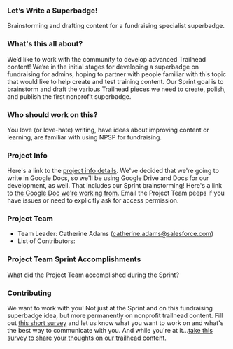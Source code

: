 ### Let’s Write a Superbadge!
Brainstorming and drafting content for a fundraising specialist superbadge. 

### What's this all about?
We’d like to work with the community to develop advanced Trailhead content! We’re in the initial stages for developing a superbadge on fundraising for admins, hoping to partner with people familiar with this topic that would like to help create and test training content. Our Sprint goal is to brainstorm and draft the various Trailhead pieces we need to create, polish, and publish the first nonprofit superbadge.

### Who should work on this? 
You love (or love-hate) writing, have ideas about improving content or learning, are familiar with using NPSP for fundraising. 

### Project Info
Here's a link to the [project info details](https://docs.google.com/document/d/1Jk49ZMCronDZ20KGF289I8GvF9tReeOwRRDTpu6kkaA/edit#). We've decided that we're going to write in Google Docs, so we'll be using Google Drive and Docs for our development, as well. That includes our Sprint brainstorming! Here's a link to [the Google Doc we're working from](https://drive.google.com/open?id=1aqlcrjbAb4fVPVo5x4kXVl1AxHHyLhCq). Email the Project Team peeps if you have issues or need to explicitly ask for access permission.

### Project Team
* Team Leader: Catherine Adams (catherine.adams@salesforce.com)
* List of Contributors: 

### Project Team Sprint Accomplishments
What did the Project Team accomplished during the Sprint?

### Contributing
We want to work with you! Not just at the Sprint and on this fundraising superbadge idea, but more permanently on nonprofit trailhead content. Fill out [this short survey](https://forms.gle/GAt6KecqqtZ73zcJ6) and let us know what you want to work on and what's the best way to communicate with you.
And while you're at it...[take this survey to share your thoughts on our trailhead content](https://forms.gle/a8av9FK7PNq7DV8D7).
